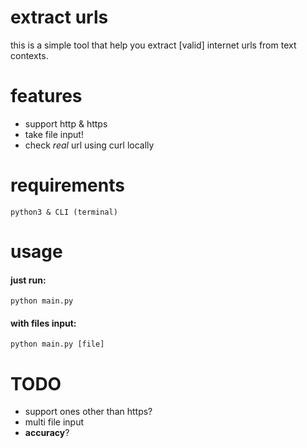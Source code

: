 # extract urls
this is a simple tool that help you extract [valid] internet urls from text contexts.

# features
* support http & https
* take file input!
* check *real* url using curl locally


# requirements
```
python3 & CLI (terminal)
```

# usage
#### just run:
```
python main.py
```
#### with files input:
```
python main.py [file]
```


# TODO
* support ones other than https?
* multi file input
* **accuracy**?
